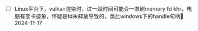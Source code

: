 - [ ] Linux平台下，vulkan渲染时，过一段时间可能会一直刷memory fd khr，电脑有变卡迹象，怀疑是fd未释放导致的，类比windows下的handle句柄📅 2024-11-17 